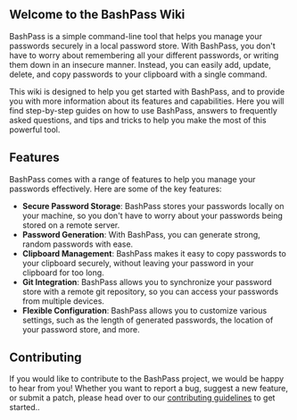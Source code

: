 ## Welcome to the BashPass Wiki

BashPass is a simple command-line tool that helps you manage your passwords securely in a local password store.
With BashPass, you don't have to worry about remembering all your different passwords, or writing them down in an insecure manner.
Instead, you can easily add, update, delete, and copy passwords to your clipboard with a single command.

This wiki is designed to help you get started with BashPass, and to provide you with more information about its features and capabilities.
Here you will find step-by-step guides on how to use BashPass, answers to frequently asked questions, and tips and tricks to help you make the most of this powerful tool.

## Features

BashPass comes with a range of features to help you manage your passwords effectively.
Here are some of the key features:

-    **Secure Password Storage**: BashPass stores your passwords locally on your machine, so you don't have to worry about your passwords being stored on a remote server.
-    **Password Generation**: With BashPass, you can generate strong, random passwords with ease.
-    **Clipboard Management**: BashPass makes it easy to copy passwords to your clipboard securely, without leaving your password in your clipboard for too long.
-    **Git Integration**: BashPass allows you to synchronize your password store with a remote git repository, so you can access your passwords from multiple devices.
-    **Flexible Configuration**: BashPass allows you to customize various settings, such as the length of generated passwords, the location of your password store, and more.

## Contributing

If you would like to contribute to the BashPass project, we would be happy to hear from you!
Whether you want to report a bug, suggest a new feature, or submit a patch, please head over to our [contributing guidelines](https://github.com/AntonVanAssche/BashPass/blob/master/CONTRIBUTING.md) to get started..
